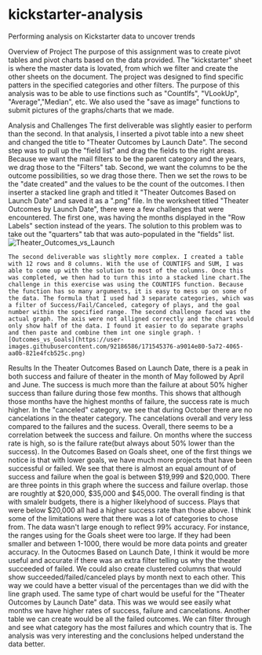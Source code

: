 # kickstarter-analysis
Performing analysis on Kickstarter data to uncover trends

Overview of Project
  The purpose of this assignment was to create pivot tables and pivot charts based on the data provided. The "kickstarter" sheet is where the master data is lovated, from which we filter and create the other sheets on the document. The project was designed to find specific patters in the specified categories and other filters. The purpose of this analysis was to be able to use finctions such as "CountIfs", "VLookUp", "Average","Median", etc. We also used the "save as image" functions to submit pictures of the graphs/charts that we made.
  
Analysis and Challenges
    The first deliverable was slightly easier to perform than the second. In that analysis, I inserted a pivot table into a new sheet and changed the title to "Theater Outcomes by Launch Date". The second step was to pull up the "field list" and drag the fields to the right areas. Because we want the mail filters to be the parent category and the years, we drag those to the "Filters" tab. Second, we want the columns to be the outcome possibilities, so we drag those there. Then we set the rows to be the "date created" and the values to be the count of the outcomes. I then inserter a stacked line graph and titled it "Theater Outcomes Based on Launch Date" and saved it as a ".png" file. In the worksheet titled "Theater Outcomes by Launch Date", there were a few challenges that were encountered. The first one, was having the months displayed in the "Row Labels" section instead of the years. The solution to this problem was to take out the "quarters" tab that was auto-populated in the "fields" list. ![Theater_Outcomes_vs_Launch](https://user-images.githubusercontent.com/92186586/171545366-a3503667-2b8d-462f-8e74-f18dc4746765.png)


    The second deliverable was slightly more complex. I created a table with 12 rows and 8 columns. With the use of COUNTIFS and SUM, I was able to come up with the solution to most of the columns. Once this was completed, we then had to turn this into a stacked line chart.The challenge in this exercise was using the COUNTIFS function. Because the function has so many arguments, it is easy to mess up on some of the data. The formula that I used had 3 separate categories, which was a filter of Success/Fail/Canceled, category of plays, and the goal number within the specified range. The second challenge faced was the actual graph. The axis were not alligned correctly and the chart would only show half of the data. I found it easier to do separate graphs and then paste and combine them int one single graph. ![Outcomes_vs_Goals](https://user-images.githubusercontent.com/92186586/171545376-a9014e80-5a72-4065-aa0b-821e4fcb525c.png) 

    
Results 
    In the Theater Outcomes Based on Launch Date, there is a peak in both success and failure of theater in the month of May followed by April and June. The success is much more than the failure at about 50% higher success than failure during those few months. This shows that although those months have the highest months of failure, the success rate is much higher. In the "canceled" category, we see that during October there are no cancelations in the theater category. The cancelations overall and very less compared to the failures and the sucess. Overall, there seems to be a correlation betweek the success and failure. On months where the success rate is high, so is the failure rate(but always about 50% lower than the success).
    In the Outcomes Based on Goals sheet, one of the first things we notice is that with lower goals, we have much more projects that have been successful or failed. We see that there is almost an equal amount of of success and failure when the goal is between $19,999 and $20,000. There are three points in this graph where the success and failure overlap. those are roughtly at $20,000, $35,000 and $45,000. The overall finding is that with smalelr budgets, there is a higher likelyhood of success. Plays that were below $20,000 all had a higher success rate than those above. 
    I think some of the limitations were that there was a lot of categories to chose from. The data wasn't large enough to reflect 99% accuracy. For instance, the ranges using for the Goals sheet were too large. If they had been smaller and between 1-1000, there would be more data points and greater accuracy. In the Outocmes Based on Launch Date, I think it would be more useful and accurate if there was an extra filter telling us why the theater succeeded of failed.
    We could also create clustered columns that would show succeeded/failed/canceled plays by month next to each other. This way we could have a better visual of the percentages than we did with the line graph used. The same type of chart would be useful for the "Theater Outcomes by Launch Date" data. This was we would see easily what months we have higher rates of success, failure and cancelations. Another table we can create would be all the failed outcomes. We can filter through and see what category has the most failures and which country that is. The analysis was very interesting and the conclusions helped understand the data better. 
    
    
    
  
